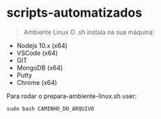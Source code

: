 # scripts-automatizados 
>Ambiente Linux
O .sh instala na sua máquina:
- Nodejs 10.x (x64)
- VSCode (x64)
- GIT
- MongoDB (x64)
- Putty
- Chrome (x64)

Para rodar o prepara-ambiente-linux.sh user:
```
sudo bash CAMINHO_DO_ARQUIVO

```
